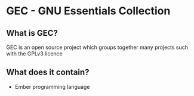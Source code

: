 # GEC - GNU Essentials Collection

## What is GEC?

GEC is an open source project which groups together many projects such with the GPLv3 licence

## What does it contain?

* Ember programming language
